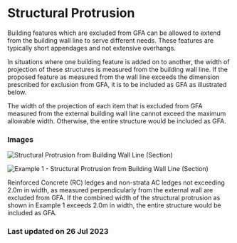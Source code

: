 # Structural Protrusion

Building features which are excluded from GFA can be allowed to extend from the building wall line to serve different needs. These features are typically short appendages and not extensive overhangs.

In situations where one building feature is added on to another, the width of projection of these structures is measured from the building wall line. If the proposed feature as measured from the wall line exceeds the dimension prescribed for exclusion from GFA, it is to be included as GFA as illustrated below.

The width of the projection of each item that is excluded from GFA measured from the external building wall line cannot exceed the maximum allowable width. Otherwise, the entire structure would be included as GFA.

### Images

![Structural Protrusion from Building Wall Line (Section)](https://www.ura.gov.sg/-/media/Corporate/Guidelines/Development-control/GFA/GFA-64A-Structural-Protrusion-from-Building-Wall_final2.jpg?h=1070&w=800)

![Example 1 - Structural Protrusion from Building Wall Line (Section)](https://www.ura.gov.sg/-/media/Corporate/Guidelines/Development-control/GFA/GFA-64C-Structural-Protrusion-from-Building-Wall_example1_final2.jpg?h=1069&w=800)

Reinforced Concrete (RC) ledges and non-strata AC ledges not exceeding 2.0m in width, as measured perpendicularly from the external wall are excluded from GFA. If the combined width of the structural protrusion as shown in Example 1 exceeds 2.0m in width, the entire structure would be included as GFA.

### Last updated on 26 Jul 2023

